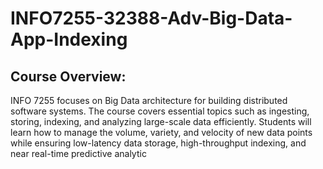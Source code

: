 # INFO7255-32388-Adv-Big-Data-App-Indexing

## Course Overview:

INFO 7255 focuses on Big Data architecture for building distributed software systems. The course covers essential topics such as ingesting, storing, indexing, and analyzing large-scale data efficiently. Students will learn how to manage the volume, variety, and velocity of new data points while ensuring low-latency data storage, high-throughput indexing, and near real-time predictive analytic
